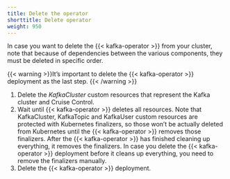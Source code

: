 ```yaml
---
title: Delete the operator
shorttitle: Delete operator
weight: 950
---
```


In case you want to delete the {{< kafka-operator >}} from your cluster, note that because of dependencies between the various components, they must be deleted in specific order.

{{< warning >}}It’s important to delete the {{< kafka-operator >}} deployment as the last step.
{{< /warning >}}

1. Delete the *KafkaCluster* custom resources that represent the Kafka cluster and Cruise Control.
1. Wait until {{< kafka-operator >}} deletes all resources.  Note that KafkaCluster, KafkaTopic and KafkaUser custom resources are protected with Kubernetes finalizers, so those won’t be actually deleted from Kubernetes until the {{< kafka-operator >}} removes those finalizers. After the {{< kafka-operator >}} has finished cleaning up everything, it removes the finalizers. In case you delete the {{< kafka-operator >}} deployment before it cleans up everything, you need to remove the finalizers manually.
1. Delete the {{< kafka-operator >}} deployment.
